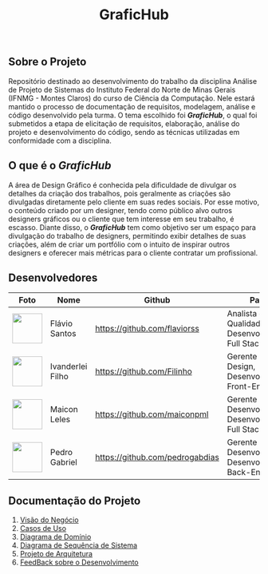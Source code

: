<div align="center"  >
  <h1 align="center" >
    GraficHub
    <br />
  </h1>
 <img src="https://skillicons.dev/icons?i=laravel" alt=""> &nbsp;
 <img src="https://skillicons.dev/icons?i=react" alt=""> &nbsp;
 <img src="https://skillicons.dev/icons?i=tailwind" alt=""> &nbsp;
 <img src="https://skillicons.dev/icons?i=phpstorm" alt="">
</div>

## Sobre o Projeto

Repositório destinado ao desenvolvimento do trabalho da disciplina Análise de Projeto de Sistemas do Instituto Federal do Norte de Minas Gerais (IFNMG - Montes Claros) do curso de Ciência da Computação. Nele estará mantido o processo de documentação de requisitos, modelagem, análise e código desenvolvido pela turma. O tema escolhido foi _**GraficHub**_, o qual foi submetidos a etapa de elicitação de requisitos, elaboração, análise do projeto e desenvolvimento do código, sendo as técnicas utilizadas em conformidade com a disciplina.

## O que é o _GraficHub_
A área de Design Gráfico é conhecida pela dificuldade de divulgar os detalhes da criação dos trabalhos, pois geralmente as criações são divulgadas diretamente pelo cliente em suas redes sociais. Por esse motivo, o conteúdo criado por um designer, tendo como público alvo outros designers gráficos ou o cliente que tem interesse em seu trabalho, é escasso. Diante disso, o _**GraficHub**_ tem como objetivo ser um espaço para divulgação do trabalho de designers, permitindo exibir detalhes de suas criações, além de criar um portfólio com o intuito de inspirar outros designers e oferecer mais métricas para o cliente contratar um profissional.

## Desenvolvedores
| Foto | Nome | Github | Papel |
| --- | --- | --- | --- |
| <img src="https://github.com/flaviorss.png" width="60px;"/><br /> | Flávio Santos | https://github.com/flaviorss | Analista de Qualidade, Desenvolvedor Full Stack |
| <img src="https://github.com/Filinho.png" width="60px;"/><br /> | Ivanderlei Filho | https://github.com/Filinho | Gerente de Design, Desenvolvedor Front-End |
| <img src="https://github.com/maiconpml.png" width="60px;"/><br /> | Maicon Leles | https://github.com/maiconpml | Gerente de Desenvolvimento, Desenvolvedor Full Stack |
| <img src="https://github.com/pedrogabdias.png" width="60px;"/><br /> | Pedro Gabriel | https://github.com/pedrogabdias | Gerente de Desenvolvimento, Desenvolvedor Back-End |

## Documentação do Projeto
1. <a href="https://github.com/luciofdsantos/APS-2023.2-GraficHub/blob/main/docs/_ModeloVisaoDoNegocioGraficHub_V2.0.pdf" target="_blank"> Visão do Negócio </a>
2. <a href=""> Casos de Uso </a>
3. <a href=""> Diagrama de Domínio </a>
4. <a href=""> Diagrama de Sequência de Sistema </a>
5. <a href=""> Projeto de Arquitetura </a>
6. <a href=""> FeedBack sobre o Desenvolvimento </a>




